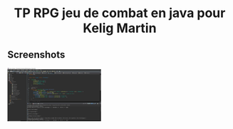 <h1 align="center"> TP RPG jeu de combat en java pour Kelig Martin</h1>

## Screenshots

<img
		width="210"
		alt="Capture 1"
		src="https://github.com/zackpathou/rpg_java/blob/master/src/main/resources/IMG/RPG_JAVA.JPG">

